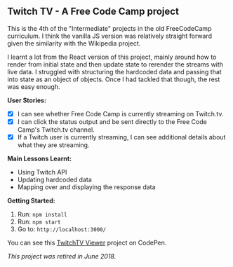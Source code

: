 ## Twitch TV -  A Free Code Camp project

This is the 4th of the "Intermediate" projects in the old FreeCodeCamp curriculum. 
I think the vanilla JS version was relatively straight forward given the 
similarity with the Wikipedia project. 

I learnt a lot from the React version of this project, mainly around how to render from
initial state and then update state to rerender the streams with live data. I
struggled with structuring the hardcoded data and passing that into state as an
object of objects. Once I had tackled that though, the rest was easy enough.

**User Stories:**
- [x] I can see whether Free Code Camp is currently streaming on Twitch.tv.
- [x] I can click the status output and be sent directly to the Free Code Camp's
 Twitch.tv channel.
- [x] If a Twitch user is currently streaming, I can see additional details
about what they are streaming.

**Main Lessons Learnt:**
* Using Twitch API
* Updating hardcoded data
* Mapping over and displaying the response data 

**Getting Started:**
 1. Run: `npm install`
 2. Run: `npm start` 
 3. Go to: `http://localhost:3000/`

You can see this [TwitchTV Viewer](https://codepen.io/Pagey/pen/VybzaY) project
on CodePen.

*This project was retired in June 2018.*